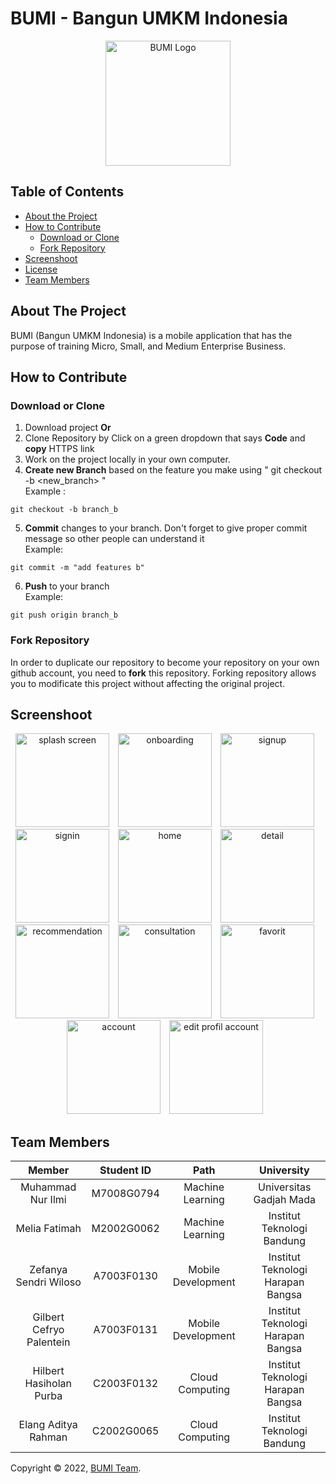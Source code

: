 # BUMI - Bangun UMKM Indonesia

<p align="center">
  <img src="" alt="BUMI Logo" width="200" height="200">
</p>

<!-- TABLE OF CONTENTS -->

## Table of Contents

* [About the Project](#about-the-project)
* [How to Contribute](#how-to-contribute)
  * [Download or Clone](#download-or-clone)
  * [Fork Repository](#fork-repository)
* [Screenshoot](#screenshoot)
* [License](#license)
* [Team Members](#team-members)

<!-- ABOUT THE PROJECT -->

## About The Project

BUMI (Bangun UMKM Indonesia) is a mobile application that has the purpose of training Micro, Small, and Medium Enterprise Business.

<!-- ABOUT THE PROJECT -->

## How to Contribute

### Download or Clone

1. Download project <b>Or</b>
2. Clone Repository by Click on a green dropdown that says <b>Code</b> and **copy** HTTPS link
3. Work on the project locally in your own computer.
4. **Create new Branch** based on the feature you make using " git checkout -b <new_branch> " <br/>
   Example :

```
git checkout -b branch_b
```

5. **Commit** changes to your branch. Don't forget to give proper commit message so other people can understand it <br/>
   Example:

```
git commit -m "add features b"
```

6. **Push** to your branch <br/>
   Example:

```
git push origin branch_b
```

### Fork Repository

In order to duplicate our repository to become your repository on your own github account, you need to **fork** this repository. Forking repository allows you to modificate this project without affecting the original project.

<!-- Screenshoot -->

## Screenshoot

<p align="center">
  <img src="" alt="splash screen" style="margin-right: 10px;" width="150">
  <img src="" alt="onboarding" style="margin-right: 10px;" width="150">
  <img src="" alt="signup" style="margin-right: 10px;" width="150">
  <img src="" alt="signin" style="margin-right: 10px;" width="150">
  <img src="" alt="home" style="margin-right: 10px;" width="150">
  <img src="" alt="detail" style="margin-right: 10px;" width="150">
  <img src="" alt="recommendation" style="margin-right: 10px;" width="150">
  <img src="" alt="consultation" style="margin-right: 10px;" width="150">
  <img src="" alt="favorit" style="margin-right: 10px;" width="150">
  <img src="" alt="account" style="margin-right: 10px;" width="150">
  <img src="" alt="edit profil account" style="margin-right: 10px;" width="150">
</p>

<!-- Team Members -->

## Team Members


|          Member          | Student ID |        Path        |            University            |
| :------------------------: | :----------: | :------------------: | :---------------------------------: |
|    Muhammad Nur Ilmi    | M7008G0794 |  Machine Learning  |      Universitas Gadjah Mada      |
|      Melia Fatimah      | M2002G0062 |  Machine Learning  |    Institut Teknologi Bandung    |
|  Zefanya Sendri Wiloso  | A7003F0130 | Mobile Development | Institut Teknologi Harapan Bangsa |
| Gilbert Cefryo Palentein | A7003F0131 | Mobile Development | Institut Teknologi Harapan Bangsa |
| Hilbert Hasiholan Purba | C2003F0132 |  Cloud Computing  | Institut Teknologi Harapan Bangsa |
|   Elang Aditya Rahman   | C2002G0065 |  Cloud Computing  |    Institut Teknologi Bandung    |

Copyright © 2022, [BUMI Team](https://github.com/BUMI-Team).
